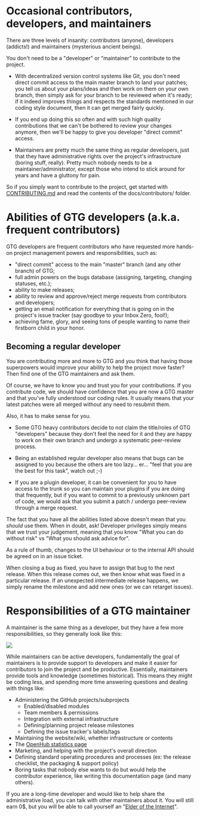 # Occasional contributors, developers, and maintainers

There are three levels of insanity: contributors (anyone), developers (addicts!) and maintainers (mysterious ancient beings).

You don't need to be a "developer" or "maintainer" to contribute to the project.

* With decentralized version control systems like Git, you don't need direct commit access to the main master branch to land your patches; you tell us about your plans/ideas and then work on them on your own branch, then simply ask for your branch to be reviewed when it's ready; if it indeed improves things and respects the standards mentioned in our coding style document, then it can get merged fairly quickly.

* If you end up doing this so often and with such high quality contributions that we can't be bothered to review your changes anymore, then we'll be happy to give you developer "direct commit" access.

* Maintainers are pretty much the same thing as regular developers, just that they have administrative rights over the project's infrastructure (boring stuff, really). Pretty much nobody needs to be a maintainer/administrator, except those who intend to stick around for years and have a gluttony for pain.

So if you simply want to contribute to the project, get started with [CONTRIBUTING.md](https://github.com/getting-things-gnome/gtg/blob/master/CONTRIBUTING.md) and read the contents of the docs/contributors/ folder.

# Abilities of GTG developers (a.k.a. frequent contributors)

GTG developers are frequent contributors who have requested more hands-on project management powers and responsibilities, such as:

 * "direct commit" access to the main "master" branch (and any other branch) of GTG;
 * full admin powers on the bugs database (assigning, targeting, changing statuses, etc.);
 * ability to make releases;
 * ability to review and approve/reject merge requests from contributors and developers;
 * getting an email notification for everything that is going on in the project's issue tracker (say goodbye to your Inbox Zero, fool!);
 * achieving fame, glory, and seeing tons of people wanting to name their firstborn child in your honor.

## Becoming a regular developer

You are contributing more and more to GTG and you think that having those superpowers would improve your ability to help the project move faster? Then find one of the GTG maintainers and ask them.

Of course, we have to know you and trust you for your contributions. If you contribute code, we should have confidence that you are now a GTG master and that you've fully understood our coding rules. It usually means that your latest patches were all merged without any need to resubmit them.

Also, it has to make sense for you.

* Some GTG heavy contributors decide to not claim the title/roles of GTG "developers" because they don't feel the need for it and they are happy to work on their own branch and undergo a systematic peer-review process.

* Being an established regular developer also means that bugs can be assigned to you because the others are too lazy… er… "feel that you are the best for this task", watch out ;-)

* If you are a plugin developer, it can be convenient for you to have access to the trunk so you can maintain your plugins if you are doing that frequently, but if you want to commit to a previously unknown part of code, we would ask that you submit a patch / undergo peer-review through a merge request.

The fact that you have all the abilities listed above doesn't mean that you _should_ use them. When in doubt, ask! Developer privileges simply means that we trust your judgement, meaning that you know "What you can do without risk" vs "What you should ask advice for".

As a rule of thumb, changes to the UI behaviour or to the internal API should be agreed on in an issue ticket.

When closing a bug as fixed, you have to assign that bug to the next release. When this release comes out, we then know what was fixed in a particular release. If an unexpected intermediate release happens, we simply rename the milestone and add new ones (or we can retarget issues).

# Responsibilities of a GTG maintainer

A maintainer is the same thing as a developer, but they have a few more responsibilities, so they generally look like this:

![](https://upload.wikimedia.org/wikipedia/commons/thumb/7/77/Eero_J%C3%A4rnefelt_-_Under_the_Yoke_%28Burning_the_Brushwood%29_-_Google_Art_Project.jpg/605px-Eero_J%C3%A4rnefelt_-_Under_the_Yoke_%28Burning_the_Brushwood%29_-_Google_Art_Project.jpg)

While maintainers can be active developers, fundamentally the goal of maintainers is to provide support to developers and make it easier for contributors to join the project and be productive. Essentially, maintainers provide tools and knowledge (sometimes historical). This means they might be coding less, and spending more time answering questions and dealing with things like:

* Administering the GitHub projects/subprojects
    * Enabled/disabled modules
    * Team members & permissions
    * Integration with external infrastructure
    * Defining/planning project release milestones
    * Defining the issue tracker's labels/tags
* Maintaining the website/wiki, whether infrastructure or contents
* The [OpenHub statistics page](https://www.openhub.net/p/gtg)
* Marketing, and helping with the project's overall direction
* Defining standard operating procedures and processes (ex: the release checklist, the packaging & support policy)
* Boring tasks that nobody else wants to do but would help the contributor experience, like writing this documentation page (and many others).

If you are a long-time developer and would like to help share the administrative load, you can talk with other maintainers about it. You will still earn 0$, but you will be able to call yourself an "[Elder of the Internet](https://www.youtube.com/watch?v=iDbyYGrswtg)".
